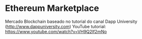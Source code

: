 # Ethereum Marketplace

Mercado Blockchain baseado no tutorial do canal Dapp University (http://www.dappuniversity.com) 
YouTube tutorial: https://www.youtube.com/watch?v=VH9Q2lf2mNo
